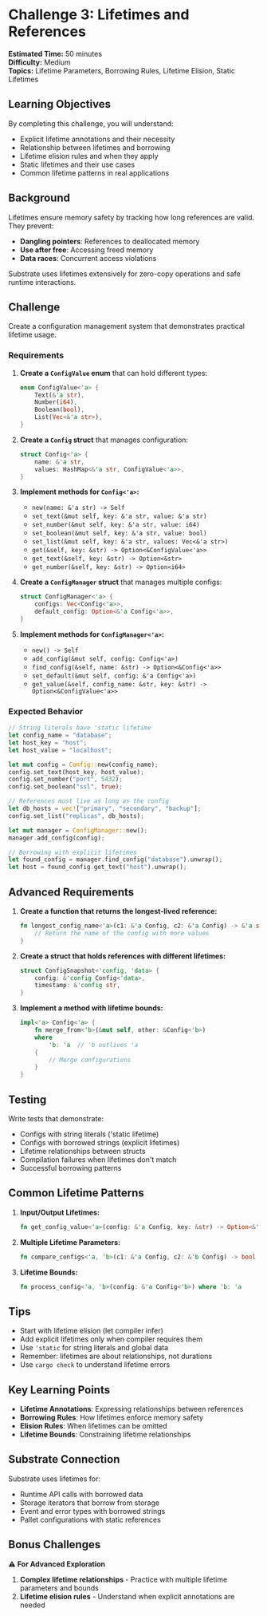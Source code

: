 # Challenge 3: Lifetimes and References

**Estimated Time:** 50 minutes  
**Difficulty:** Medium  
**Topics:** Lifetime Parameters, Borrowing Rules, Lifetime Elision, Static Lifetimes

## Learning Objectives

By completing this challenge, you will understand:
- Explicit lifetime annotations and their necessity
- Relationship between lifetimes and borrowing
- Lifetime elision rules and when they apply
- Static lifetimes and their use cases
- Common lifetime patterns in real applications

## Background

Lifetimes ensure memory safety by tracking how long references are valid. They prevent:
- **Dangling pointers**: References to deallocated memory
- **Use after free**: Accessing freed memory
- **Data races**: Concurrent access violations

Substrate uses lifetimes extensively for zero-copy operations and safe runtime interactions.

## Challenge

Create a configuration management system that demonstrates practical lifetime usage.

### Requirements

1. **Create a `ConfigValue` enum** that can hold different types:
   ```rust
   enum ConfigValue<'a> {
       Text(&'a str),
       Number(i64),
       Boolean(bool),
       List(Vec<&'a str>),
   }
   ```

2. **Create a `Config` struct** that manages configuration:
   ```rust
   struct Config<'a> {
       name: &'a str,
       values: HashMap<&'a str, ConfigValue<'a>>,
   }
   ```

3. **Implement methods for `Config<'a>`:**
   - `new(name: &'a str) -> Self`
   - `set_text(&mut self, key: &'a str, value: &'a str)`
   - `set_number(&mut self, key: &'a str, value: i64)`
   - `set_boolean(&mut self, key: &'a str, value: bool)`
   - `set_list(&mut self, key: &'a str, values: Vec<&'a str>)`
   - `get(&self, key: &str) -> Option<&ConfigValue<'a>>`
   - `get_text(&self, key: &str) -> Option<&str>`
   - `get_number(&self, key: &str) -> Option<i64>`

4. **Create a `ConfigManager` struct** that manages multiple configs:
   ```rust
   struct ConfigManager<'a> {
       configs: Vec<Config<'a>>,
       default_config: Option<&'a Config<'a>>,
   }
   ```

5. **Implement methods for `ConfigManager<'a>`:**
   - `new() -> Self`
   - `add_config(&mut self, config: Config<'a>)`
   - `find_config(&self, name: &str) -> Option<&Config<'a>>`
   - `set_default(&mut self, config: &'a Config<'a>)`
   - `get_value(&self, config_name: &str, key: &str) -> Option<&ConfigValue<'a>>`

### Expected Behavior

```rust
// String literals have 'static lifetime
let config_name = "database";
let host_key = "host";
let host_value = "localhost";

let mut config = Config::new(config_name);
config.set_text(host_key, host_value);
config.set_number("port", 5432);
config.set_boolean("ssl", true);

// References must live as long as the config
let db_hosts = vec!["primary", "secondary", "backup"];
config.set_list("replicas", db_hosts);

let mut manager = ConfigManager::new();
manager.add_config(config);

// Borrowing with explicit lifetimes
let found_config = manager.find_config("database").unwrap();
let host = found_config.get_text("host").unwrap();
```

## Advanced Requirements

1. **Create a function that returns the longest-lived reference:**
   ```rust
   fn longest_config_name<'a>(c1: &'a Config, c2: &'a Config) -> &'a str {
       // Return the name of the config with more values
   }
   ```

2. **Create a struct that holds references with different lifetimes:**
   ```rust
   struct ConfigSnapshot<'config, 'data> {
       config: &'config Config<'data>,
       timestamp: &'config str,
   }
   ```

3. **Implement a method with lifetime bounds:**
   ```rust
   impl<'a> Config<'a> {
       fn merge_from<'b>(&mut self, other: &Config<'b>) 
       where 
           'b: 'a  // 'b outlives 'a
       {
           // Merge configurations
       }
   }
   ```

## Testing

Write tests that demonstrate:
- Configs with string literals ('static lifetime)
- Configs with borrowed strings (explicit lifetimes)
- Lifetime relationships between structs
- Compilation failures when lifetimes don't match
- Successful borrowing patterns

## Common Lifetime Patterns

1. **Input/Output Lifetimes:**
   ```rust
   fn get_config_value<'a>(config: &'a Config, key: &str) -> Option<&'a str>
   ```

2. **Multiple Lifetime Parameters:**
   ```rust
   fn compare_configs<'a, 'b>(c1: &'a Config, c2: &'b Config) -> bool
   ```

3. **Lifetime Bounds:**
   ```rust
   fn process_config<'a, 'b>(config: &'a Config<'b>) where 'b: 'a
   ```

## Tips

- Start with lifetime elision (let compiler infer)
- Add explicit lifetimes only when compiler requires them
- Use `'static` for string literals and global data
- Remember: lifetimes are about relationships, not durations
- Use `cargo check` to understand lifetime errors

## Key Learning Points

- **Lifetime Annotations**: Expressing relationships between references
- **Borrowing Rules**: How lifetimes enforce memory safety
- **Elision Rules**: When lifetimes can be omitted
- **Lifetime Bounds**: Constraining lifetime relationships

## Substrate Connection

Substrate uses lifetimes for:
- Runtime API calls with borrowed data
- Storage iterators that borrow from storage
- Event and error types with borrowed strings
- Pallet configurations with static references

## Bonus Challenges

⚠️ **For Advanced Exploration**

1. **Complex lifetime relationships** - Practice with multiple lifetime parameters and bounds
2. **Lifetime elision rules** - Understand when explicit annotations are needed